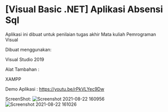 # [Visual Basic .NET] Aplikasi Absensi Sql

Aplikasi ini dibuat untuk penilaian tugas akhir Mata kuliah Pemrograman Visual

Dibuat menggunakan:

Visual Studio 2019


Alat Tambahan :

XAMPP


Demo Aplikasi : https://youtu.be/rPkVLYec9Dw

ScreenShot:
![Screenshot 2021-08-22 160956](https://user-images.githubusercontent.com/73923369/130349449-0360ce6e-d9ff-4ddf-afe4-327a5fd67630.jpg)
![Screenshot 2021-08-22 161026](https://user-images.githubusercontent.com/73923369/130349450-48426526-e7b3-46f9-8822-ccb394781e9c.jpg)

